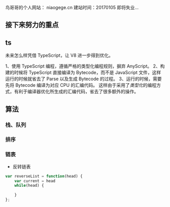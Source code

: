 鸟哥哥的个人网站：
niaogege.cn
建站时间：20170105
即将失业...



## 接下来努力的重点


## ts
未来怎么样凭借 TypeScript，让 V8 进一步得到优化。

1、使用 TypeScript 编程，遵循严格的类型化编程规则，摒弃 AnyScript。
2、构建的时候将 TypeScript 直接编译为 Bytecode，而不是 JavaScript 文件，这样运行的时候就省去了 Parse 以及生成 Bytecode 的过程。
3、运行的时候，需要先将 Bytecode 编译为对应 CPU 的汇编代码。
这样由于采用了*类型化*的编程方式，有利于编译器优化所生成的汇编代码，省去了很多额外的操作。

## 算法
### 栈、队列

### 排序

### 链表
- 反转链表
```js
var reverseList = function(head) {
    var current = head
    while(head) {
      
    }
};
```